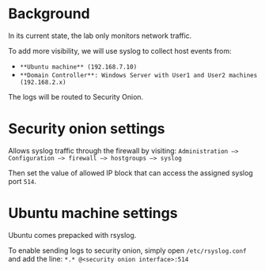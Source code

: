 # Background

In its current state, the lab only monitors network traffic.

To add more visibility, we will use syslog to collect host events from:
- `**Ubuntu machine** (192.168.7.10)`
- `**Domain Controller**: Windows Server with User1 and User2 machines (192.168.2.x)`

The logs will be routed to Security Onion. 

# Security onion settings

Allows syslog traffic through the firewall by visiting:
`Administration –> Configuration –> firewall –> hostgroups –> syslog`

Then set the value of allowed IP block that can access the assigned syslog port `514`.

# Ubuntu machine settings

Ubuntu comes prepacked with rsyslog.

To enable sending logs to security onion, simply open `/etc/rsyslog.conf` and add the line:
`*.* @<security onion interface>:514`






